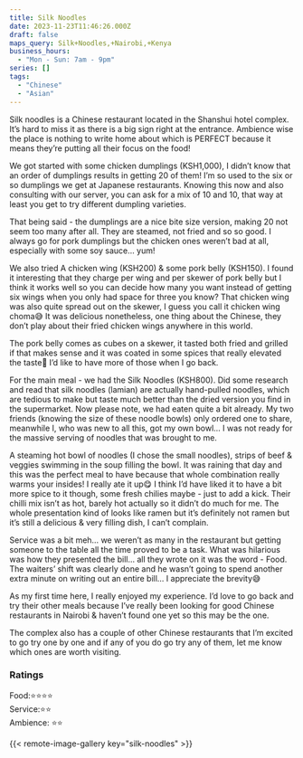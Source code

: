 ```yaml
---
title: Silk Noodles
date: 2023-11-23T11:46:26.000Z
draft: false
maps_query: Silk+Noodles,+Nairobi,+Kenya
business_hours:
  - "Mon - Sun: 7am - 9pm"
series: []
tags:
  - "Chinese"
  - "Asian"
---
```


Silk noodles is a Chinese restaurant located in the Shanshui hotel complex. It’s hard to miss it as there is a big sign right at the entrance. Ambience wise the place is nothing to write home about which is PERFECT because it means they’re putting all their focus on the food!

We got started with some chicken dumplings (KSH1,000), I didn’t know that an order of dumplings results in getting 20 of them! I’m so used to the six or so dumplings we get at Japanese restaurants. Knowing this now and also consulting with our server, you can ask for a mix of 10 and 10, that way at least you get to try different dumpling varieties.

That being said - the dumplings are a nice bite size version, making 20 not seem too many after all. They are steamed, not fried and so so good. I always go for pork dumplings but the chicken ones weren’t bad at all, especially with some soy sauce… yum!

We also tried A chicken wing (KSH200) & some pork belly (KSH150). I found it interesting that they charge per wing and per skewer of pork belly but I think it works well so you can decide how many you want instead of getting six wings when you only had space for three you know? That chicken wing was also quite spread out on the skewer, I guess you call it chicken wing choma😅 It was delicious nonetheless, one thing about the Chinese, they don’t play about their fried chicken wings anywhere in this world.

The pork belly comes as cubes on a skewer, it tasted both fried and grilled if that makes sense and it was coated in some spices that really elevated the taste🤤 I’d like to have more of those when I go back.

For the main meal - we had the Silk Noodles (KSH800). Did some research and read that silk noodles (lamian) are actually hand-pulled noodles, which are tedious to make but taste much better than the dried version you find in the supermarket. Now please note, we had eaten quite a bit already. My two friends (knowing the size of these noodle bowls) only ordered one to share, meanwhile I, who was new to all this, got my own bowl... I was not ready for the massive serving of noodles that was brought to me.

A steaming hot bowl of noodles (I chose the small noodles), strips of beef & veggies swimming in the soup filling the bowl. It was raining that day and this was the perfect meal to have because that whole combination really warms your insides! I really ate it up😋 I think I’d have liked it to have a bit more spice to it though, some fresh chilies maybe - just to add a kick. Their chilli mix isn’t as hot, barely hot actually so it didn’t do much for me. The whole presentation kind of looks like ramen but it’s definitely not ramen but it’s still a delicious & very filling dish, I can’t complain.

Service was a bit meh… we weren’t as many in the restaurant but getting someone to the table all the time proved to be a task. What was hilarious was how they presented the bill… all they wrote on it was the word - Food. The waiters’ shift was clearly done and he wasn’t going to spend another extra minute on writing out an entire bill… I appreciate the brevity😅

As my first time here, I really enjoyed my experience. I’d love to go back and try their other meals because I’ve really been looking for good Chinese restaurants in Nairobi & haven’t found one yet so this may be the one.

The complex also has a couple of other Chinese restaurants that I’m excited to go try one by one and if any of you do go try any of them, let me know which ones are worth visiting.

### Ratings

Food:⭐️⭐️⭐️⭐️<br>
Service:⭐️⭐️<br>
Ambience: ⭐️⭐️<br>

{{< remote-image-gallery key="silk-noodles" >}}
